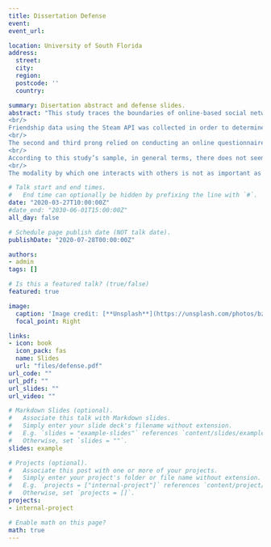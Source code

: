 ```yaml
---
title: Dissertation Defense
event: 
event_url: 

location: University of South Florida
address:
  street: 
  city: 
  region: 
  postcode: ''
  country:

summary: Disertation abstract and defense slides.
abstract: "This study traces the boundaries of online-based social networks and its possible extensions and intersections with offline social networks. It focuses on the Massive Multiplayer Online gaming community. Most online gaming research has only addressed one side of the equation, i.e., the online aspect of social interaction, omitting the offline context. The primary objective is to look at both offline and online social contexts of gamers. The project was a three-prong approach.<br/>
<br/>
Friendship data using the Steam API was collected in order to determine which factors, according to the available data points, affect the formation of ties within the network. Biased net models were used to ascertain the probability of ties targeting similar or dissimilar others. In general, there was a strong probability of choosing similar others over dissimilar others. However, there was a group of gamers that owned over a thousand games that were more likely to have a higher number of friends than all other groups. Thus, aside from a general tendency to connect similar others, there was an evident trend towards connecting with those individuals with large quantities of owned games.<br/>
<br/>
The second and third prong relied on conducting an online questionnaire using Qualtrics and subsequent semi-structured interviews with some of the respondents. The analysis suggests that overall offline ties are slightly more important than online. Still, this does not imply that online ties are and cannot be as meaningful as their offline counterpart given the right circumstances. The length of their online relationships plays a significant role in how participants qualify their ties. Most participants that had not met face-to-face were willing to meet their online ties. They also reported having shared personal and everyday life matters with their online social network at a lower rate of their offline network. Time spent with online relationships stemming from online gaming and a cooperative environment was more likely to be considered higher quality time.<br/>
<br/>
According to this study’s sample, in general terms, there does not seem to be a strict difference between what they consider a meaningful relationship when it comes to online or offline social ties. There were participants on both sides of the spectrum. One side considered their online contacts more meaningful due to their ability to look for and find others with similar interests with more ease, while the other side made a case for their offline ties. An aspect that played a role in the deciding factor was the affordances that each medium provided. Most of the participants did agree that meeting others online was more accessible and more conducive to developing a meaningful relationship. Offline ties were slightly more likely to be considered more significant than their online counterparts.<br/>
<br/>
The modality by which one interacts with others is not as important as the content of the interaction. Offline interaction does present a more straightforward approach to forming ties, due in particular to the exposure factor (i.e., face-to-face interactions); however, as telecommunication technologies become more advanced and ubiquitous, the smaller the difference between online and offline. Interactions in MMOs shows a marked difference between other online social environments (e.g., Facebook and Twitter), in the sense that exchanges in MMOs can be continuous and allow for faster development of rapport in a shared joyful moment of gameplay. Even when the gameplay is immersed in violence, the main point is that gamers are actively participating in a shared interest, which allows them to develop interest-based relationships"

# Talk start and end times.
#   End time can optionally be hidden by prefixing the line with `#`.
date: "2020-03-27T10:00:00Z"
#date_end: "2030-06-01T15:00:00Z"
all_day: false

# Schedule page publish date (NOT talk date).
publishDate: "2020-07-28T00:00:00Z"

authors: 
- admin
tags: []

# Is this a featured talk? (true/false)
featured: true

image:
  caption: 'Image credit: [**Unsplash**](https://unsplash.com/photos/bzdhc5b3Bxs)'
  focal_point: Right

links: 
- icon: book
  icon_pack: fas
  name: Slides
  url: "files/defense.pdf"
url_code: ""
url_pdf: ""
url_slides: ""
url_video: ""

# Markdown Slides (optional).
#   Associate this talk with Markdown slides.
#   Simply enter your slide deck's filename without extension.
#   E.g. `slides = "example-slides"` references `content/slides/example-slides.md`.
#   Otherwise, set `slides = ""`.
slides: example

# Projects (optional).
#   Associate this post with one or more of your projects.
#   Simply enter your project's folder or file name without extension.
#   E.g. `projects = ["internal-project"]` references `content/project/deep-learning/index.md`.
#   Otherwise, set `projects = []`.
projects:
- internal-project

# Enable math on this page?
math: true
---
```


